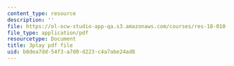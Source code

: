 ```yaml
---
content_type: resource
description: ''
file: https://ol-ocw-studio-app-qa.s3.amazonaws.com/courses/res-18-010-a-2020-vision-of-linear-algebra-spring-2020/b8dea7dd54f3a7d0d223c4a7abe24ad8_rwLOfdfc4dw.pdf
file_type: application/pdf
resourcetype: Document
title: 3play pdf file
uid: b8dea7dd-54f3-a7d0-d223-c4a7abe24ad8
---
```

